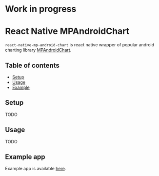 # Work in progress

# React Native MPAndroidChart

`react-native-mp-android-chart` is react native wrapper of popular android charting library [MPAndroidChart](https://github.com/PhilJay/MPAndroidChart).


## Table of contents
- [Setup](#setup)
- [Usage](#usage)
- [Example](#example-app)

## Setup
TODO

## Usage
TODO

## Example app
Example app is available [here](https://github.com/mskec/react-native-mp-android-chart-example).
